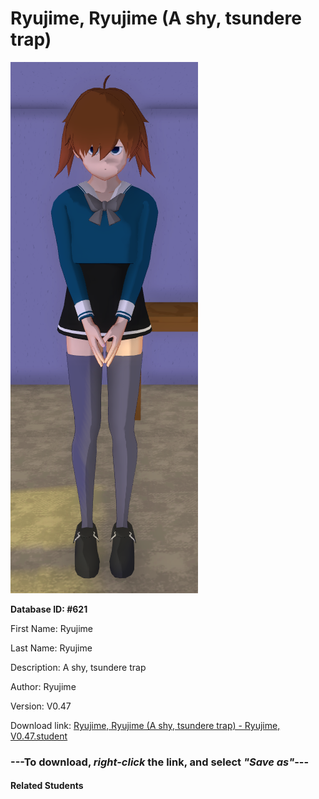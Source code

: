 # Ryujime, Ryujime (A shy, tsundere trap)

<img src="Files/Ryujime, Ryujime (A shy, tsundere trap).png" title="Ryujime, Ryujime (A shy, tsundere trap) - Ryujime, V0.47">

**Database ID: #621**

First Name: Ryujime

Last Name: Ryujime

Description: A shy, tsundere trap

Author: Ryujime

Version: V0.47

Download link: <a href="https://raw.githubusercontent.com/Arbiter1223/Daigaku-Gurashi-Custom-Students/master/Students/Files/Ryujime%2C%20Ryujime%20(A%20shy%2C%20tsundere%20trap)%20-%20Ryujime%2C%20V0.47.student">Ryujime, Ryujime (A shy, tsundere trap) - Ryujime, V0.47.student</a>

### ---**To download, _right-click_ the link, and select _"Save as"_**---

#### Related Students

